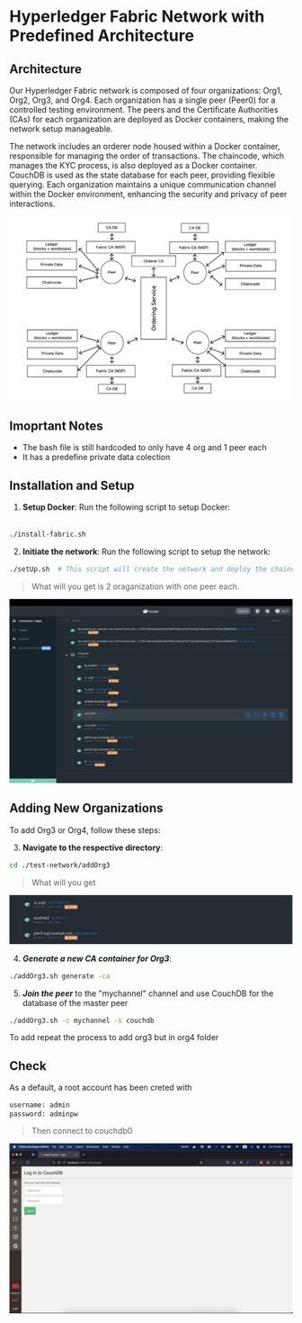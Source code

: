 # Hyperledger Fabric Network with Predefined Architecture

## Architecture

Our Hyperledger Fabric network is composed of four organizations: Org1, Org2, Org3, and Org4. Each organization has a single peer (Peer0) for a controlled testing environment. The peers and the Certificate Authorities (CAs) for each organization are deployed as Docker containers, making the network setup manageable.

The network includes an orderer node housed within a Docker container, responsible for managing the order of transactions. The chaincode, which manages the KYC process, is also deployed as a Docker container. CouchDB is used as the state database for each peer, providing flexible querying. Each organization maintains a unique communication channel within the Docker environment, enhancing the security and privacy of peer interactions.

![image URL](https://github.com/peii14/hyperledger-starter/blob/main/img/infra.png)

## Imoprtant Notes
* The bash file is still hardcoded to only have 4 org and 1 peer each
* It has a predefine private data colection

## Installation and Setup

1. **Setup Docker**: Run the following script to setup Docker:

````bash

./install-fabric.sh
````

2. **Initiate the network**: Run the following script to setup the network:

```bash
./setUp.sh  # This script will create the network and deploy the chaincode
```

> What will you get is 2 oraganization with one peer each.

![image URL](https://github.com/peii14/hyperledger-starter/blob/main/img/docker-org1andorg2.png)


## Adding New Organizations

To add Org3 or Org4, follow these steps:

3. **Navigate to the respective directory**:

```bash
cd ./test-network/addOrg3
```
> What will you get 

![image URL](https://github.com/peii14/hyperledger-starter/blob/main/img/docker-org3.png)

4. **_Generate a new CA container for Org3_**:

```bash
./addOrg3.sh generate -ca
```

5. **_Join the peer_** to the "mychannel" channel and use CouchDB for the database of the master peer

```bash
./addOrg3.sh -c mychannel -s couchdb
```
To add repeat the process to add org3 but in org4 folder

## Check

As a default, a root account has been creted with 

```
username: admin
password: adminpw
```

> Then connect to couchdb0

![image URL](https://github.com/peii14/hyperledger-starter/blob/main/img/couchdb.png)





